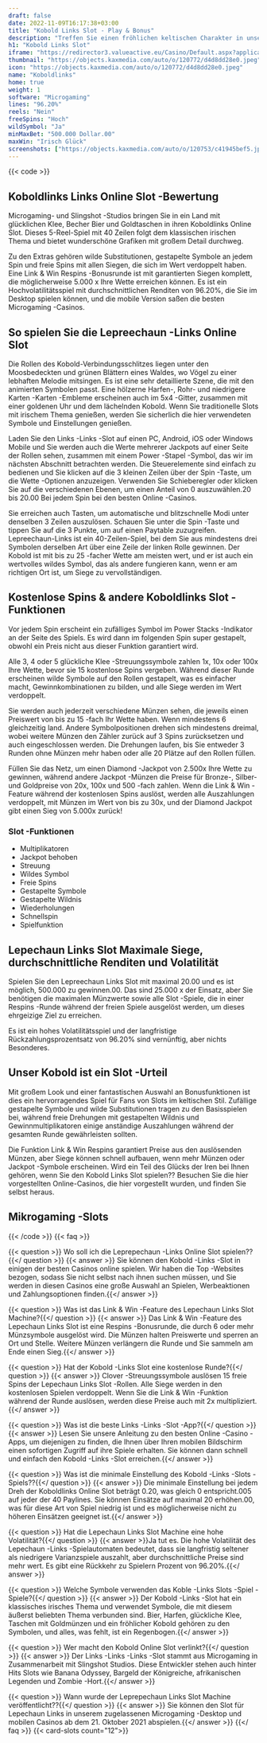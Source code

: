 ```yaml
---
draft: false
date: 2022-11-09T16:17:38+03:00
title: "Kobold Links Slot - Play & Bonus"
description: "Treffen Sie einen fröhlichen keltischen Charakter in unserer Überprüfung der Leprepechaun -Links Online Slot. Wir behandeln das Gameplay und wo wir es mit dem besten Casino -Bonus spielen können."
h1: "Kobold Links Slot"
iframe: "https://redirector3.valueactive.eu/Casino/Default.aspx?applicationid=4123&gameid=leprechaunLinksDesktop&ul=en&playmode=demo&serverid=21113&lobbyURL=https://slotcatalog.com/en/slots/Leprechaun-Links"
thumbnail: "https://objects.kaxmedia.com/auto/o/120772/d4d8dd28e0.jpeg"
icon: "https://objects.kaxmedia.com/auto/o/120772/d4d8dd28e0.jpeg"
name: "Koboldlinks"
home: true
weight: 1
software: "Microgaming"
lines: "96.20%"
reels: "Nein"
freeSpins: "Hoch"
wildSymbol: "Ja"
minMaxBet: "500.000 Dollar.00"
maxWin: "Irisch Glück"
screenshots: ["https://objects.kaxmedia.com/auto/o/120753/c41945bef5.jpeg"]
---
```


{{< code >}}<h2>Koboldlinks Links Online Slot -Bewertung</h2><p>Microgaming- und Slingshot -Studios bringen Sie in ein Land mit glücklichen Klee, Becher Bier und Goldtaschen in ihren Koboldlinks Online Slot. Dieses 5-Reel-Spiel mit 40 Zeilen folgt dem klassischen irischen Thema und bietet wunderschöne Grafiken mit großem Detail durchweg.</p><p>Zu den Extras gehören wilde Substitutionen, gestapelte Symbole an jedem Spin und freie Spins mit allen Siegen, die sich im Wert verdoppelt haben. Eine Link & Win Respins -Bonusrunde ist mit garantierten Siegen komplett, die möglicherweise 5.000 x Ihre Wette erreichen können. Es ist ein Hochvolatilitätsspiel mit durchschnittlichen Renditen von 96.20%, die Sie im Desktop spielen können, und die mobile Version saßen die besten Microgaming -Casinos.</p><h2>So spielen Sie die Lepreechaun -Links Online Slot</h2><p>Die Rollen des Kobold-Verbindungsschlitzes liegen unter den Moosbedeckten und grünen Blättern eines Waldes, wo Vögel zu einer lebhaften Melodie mitsingen. Es ist eine sehr detaillierte Szene, die mit den animierten Symbolen passt. Eine hölzerne Harfen-, Rohr- und niedrigere Karten -Karten -Embleme erscheinen auch im 5x4 -Gitter, zusammen mit einer goldenen Uhr und dem lächelnden Kobold. Wenn Sie traditionelle Slots mit irischem Thema genießen, werden Sie sicherlich die hier verwendeten Symbole und Einstellungen genießen.</p><p>Laden Sie den Links -Links -Slot auf einen PC, Android, iOS oder Windows Mobile und Sie werden auch die Werte mehrerer Jackpots auf einer Seite der Rollen sehen, zusammen mit einem Power -Stapel -Symbol, das wir im nächsten Abschnitt betrachten werden. Die Steuerelemente sind einfach zu bedienen und Sie klicken auf die 3 kleinen Zeilen über der Spin -Taste, um die Wette -Optionen anzuzeigen. Verwenden Sie Schieberegler oder klicken Sie auf die verschiedenen Ebenen, um einen Anteil von 0 auszuwählen.20 bis 20.00 Bei jedem Spin bei den besten Online -Casinos.</p><p>Sie erreichen auch Tasten, um automatische und blitzschnelle Modi unter denselben 3 Zeilen auszulösen. Schauen Sie unter die Spin -Taste und tippen Sie auf die 3 Punkte, um auf einen Paytable zuzugreifen. Lepreechaun-Links ist ein 40-Zeilen-Spiel, bei dem Sie aus mindestens drei Symbolen derselben Art über eine Zeile der linken Rolle gewinnen. Der Kobold ist mit bis zu 25 -facher Wette am meisten wert, und er ist auch ein wertvolles wildes Symbol, das als andere fungieren kann, wenn er am richtigen Ort ist, um Siege zu vervollständigen.</p><h2>Kostenlose Spins & andere Koboldlinks Slot -Funktionen</h2><p>Vor jedem Spin erscheint ein zufälliges Symbol im Power Stacks -Indikator an der Seite des Spiels. Es wird dann im folgenden Spin super gestapelt, obwohl ein Preis nicht aus dieser Funktion garantiert wird.</p><p>Alle 3, 4 oder 5 glückliche Klee -Streuungssymbole zahlen 1x, 10x oder 100x Ihre Wette, bevor sie 15 kostenlose Spins vergeben. Während dieser Runde erscheinen wilde Symbole auf den Rollen gestapelt, was es einfacher macht, Gewinnkombinationen zu bilden, und alle Siege werden im Wert verdoppelt.</p><p>Sie werden auch jederzeit verschiedene Münzen sehen, die jeweils einen Preiswert von bis zu 15 -fach Ihr Wette haben. Wenn mindestens 6 gleichzeitig land. Andere Symbolpositionen drehen sich mindestens dreimal, wobei weitere Münzen den Zähler zurück auf 3 Spins zurücksetzen und auch eingeschlossen werden. Die Drehungen laufen, bis Sie entweder 3 Runden ohne Münzen mehr haben oder alle 20 Plätze auf den Rollen füllen.</p><p>Füllen Sie das Netz, um einen Diamond -Jackpot von 2.500x Ihre Wette zu gewinnen, während andere Jackpot -Münzen die Preise für Bronze-, Silber- und Goldpreise von 20x, 100x und 500 -fach zahlen. Wenn die Link & Win -Feature während der kostenlosen Spins auslöst, werden alle Auszahlungen verdoppelt, mit Münzen im Wert von bis zu 30x, und der Diamond Jackpot gibt einen Sieg von 5.000x zurück!</p><h3>
Slot -Funktionen</h3><ul>
<li></span>
Multiplikatoren</li>
<li></span>
Jackpot behoben</li>
<li></span>
Streuung</li>
<li></span>
Wildes Symbol</li>
<li></span>
Freie Spins</li>
<li></span>
Gestapelte Symbole</li>
<li></span>
Gestapelte Wildnis</li>
<li></span>
Wiederholungen</li>
<li></span>
Schnellspin</li>
<li></span>
Spielfunktion</li></ul><h2>Lepechaun Links Slot Maximale Siege, durchschnittliche Renditen und Volatilität</h2><p>Spielen Sie den Lepreechaun Links Slot mit maximal 20.00 und es ist möglich, 500.000 zu gewinnen.00. Das sind 25.000 x der Einsatz, aber Sie benötigen die maximalen Münzwerte sowie alle Slot -Spiele, die in einer Respins -Runde während der freien Spiele ausgelöst werden, um dieses ehrgeizige Ziel zu erreichen.</p><p>Es ist ein hohes Volatilitätsspiel und der langfristige Rückzahlungsprozentsatz von 96.20% sind vernünftig, aber nichts Besonderes.</p><h2>Unser Kobold ist ein Slot -Urteil</h2><p>Mit großem Look und einer fantastischen Auswahl an Bonusfunktionen ist dies ein hervorragendes Spiel für Fans von Slots im keltischen Stil. Zufällige gestapelte Symbole und wilde Substitutionen tragen zu den Basisspielen bei, während freie Drehungen mit gestapelten Wildnis und Gewinnmultiplikatoren einige anständige Auszahlungen während der gesamten Runde gewährleisten sollten.</p><p>Die Funktion Link & Win Respins garantiert Preise aus den auslösenden Münzen, aber Siege können schnell aufbauen, wenn mehr Münzen oder Jackpot -Symbole erscheinen. Wird ein Teil des Glücks der Iren bei Ihnen gehören, wenn Sie den Kobold Links Slot spielen?? Besuchen Sie die hier vorgestellten Online-Casinos, die hier vorgestellt wurden, und finden Sie selbst heraus.</p><h2>Mikrogaming -Slots</h2>
{{< /code >}}
{{< faq >}}

{{< question >}} Wo soll ich die Leprepechaun -Links Online Slot spielen??{{</ question >}}
{{< answer >}} Sie können den Kobold -Links -Slot in einigen der besten Casinos online spielen. Wir haben die Top -Websites bezogen, sodass Sie nicht selbst nach ihnen suchen müssen, und Sie werden in diesen Casinos eine große Auswahl an Spielen, Werbeaktionen und Zahlungsoptionen finden.{{</ answer >}}

{{< question >}} Was ist das Link & Win -Feature des Lepechaun Links Slot Machine?{{</ question >}}
{{< answer >}} Das Link & Win -Feature des Lepechaun Links Slot ist eine Respins -Bonusrunde, die durch 6 oder mehr Münzsymbole ausgelöst wird. Die Münzen halten Preiswerte und sperren an Ort und Stelle. Weitere Münzen verlängern die Runde und Sie sammeln am Ende einen Sieg.{{</ answer >}}

{{< question >}} Hat der Kobold -Links Slot eine kostenlose Runde?{{</ question >}}
{{< answer >}} Clover -Streuungssymbole auslösen 15 freie Spins der Lepechaun Links Slot -Rollen. Alle Siege werden in den kostenlosen Spielen verdoppelt. Wenn Sie die Link & Win -Funktion während der Runde auslösen, werden diese Preise auch mit 2x multipliziert.{{</ answer >}}

{{< question >}} Was ist die beste Links -Links -Slot -App?{{</ question >}}
{{< answer >}} Lesen Sie unsere Anleitung zu den besten Online -Casino -Apps, um diejenigen zu finden, die Ihnen über Ihren mobilen Bildschirm einen sofortigen Zugriff auf ihre Spiele erhalten. Sie können dann schnell und einfach den Kobold -Links -Slot erreichen.{{</ answer >}}

{{< question >}} Was ist die minimale Einstellung des Kobold -Links -Slots -Spiels??{{</ question >}}
{{< answer >}} Die minimale Einstellung bei jedem Dreh der Koboldlinks Online Slot beträgt 0.20, was gleich 0 entspricht.005 auf jeder der 40 Paylines. Sie können Einsätze auf maximal 20 erhöhen.00, was für diese Art von Spiel niedrig ist und es möglicherweise nicht zu höheren Einsätzen geeignet ist.{{</ answer >}}

{{< question >}} Hat die Lepechaun Links Slot Machine eine hohe Volatilität?{{</ question >}}
{{< answer >}}Ja tut es. Die hohe Volatilität des Lepechaun -Links -Spielautomaten bedeutet, dass sie langfristig seltener als niedrigere Varianzspiele auszahlt, aber durchschnittliche Preise sind mehr wert. Es gibt eine Rückkehr zu Spielern Prozent von 96.20%.{{</ answer >}}

{{< question >}} Welche Symbole verwenden das Koble -Links Slots -Spiel -Spiele?{{</ question >}}
{{< answer >}} Der Kobold -Links -Slot hat ein klassisches irisches Thema und verwendet Symbole, die mit diesem äußerst beliebten Thema verbunden sind. Bier, Harfen, glückliche Klee, Taschen mit Goldmünzen und ein fröhlicher Kobold gehören zu den Symbolen, und alles, was fehlt, ist ein Regenbogen.{{</ answer >}}

{{< question >}} Wer macht den Kobold Online Slot verlinkt?{{</ question >}}
{{< answer >}} Der Links -Links -Links -Slot stammt aus Microgaming in Zusammenarbeit mit Slingshot Studios. Diese Entwickler stehen auch hinter Hits Slots wie Banana Odyssey, Bargeld der Königreiche, afrikanischen Legenden und Zombie -Hort.{{</ answer >}}

{{< question >}} Wann wurde der Leprepechaun Links Slot Machine veröffentlicht??{{</ question >}}
{{< answer >}} Sie können den Slot für Lepechaun Links in unserem zugelassenen Microgaming -Desktop und mobilen Casinos ab dem 21. Oktober 2021 abspielen.{{</ answer >}}
{{</ faq >}}
{{< card-slots count="12">}}